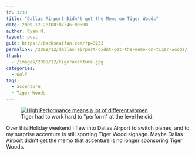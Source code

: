 ```yaml
---
id: 3233
title: "Dallas Airport Didn't get the Memo on Tiger Woods"
date: 2009-12-28T08:07:46+00:00
author: Ryan M.
layout: post
guid: https://backseatfan.com/?p=3233
permalink: /2009/12/dallas-airport-didnt-get-the-memo-on-tiger-woods/
thumb:
  - /images/2009/12/tigeracenture.jpg
categories:
  - Golf
tags:
  - accenture
  - Tiger Woods
---
```


<div class="entry">
  <figure id="attachment_3234" style="width: 574px" class="wp-caption alignnone"><a href="/images/2009/12/tigeracenture.jpg"><img class="size-large wp-image-3234  " title="tigeracenture" src="/images/2009/12/tigeracenture-1024x764.jpg" alt="High Performance means a lot of different women" width="574" height="428" srcset="/images/2009/12/tigeracenture-1024x764.jpg 1024w, /images/2009/12/tigeracenture-300x224.jpg 300w" sizes="(max-width: 574px) 100vw, 574px" /></a><figcaption class="wp-caption-text">Tiger had to work hard to "perform" at the level he did.</figcaption></figure>

  <p>
    Over this Holiday weekend I flew into Dallas Airport to switch planes, and to my surprise accenture is still sporting Tiger Wood signage. Maybe Dallas Airport didn't get the memo that accenture is no longer sponsoring Tiger Woods.
  </p>
</div>
